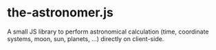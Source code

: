 # the-astronomer.js
A small JS library to perform astronomical calculation (time, coordinate systems, moon, sun, planets, ...) directly on client-side.
